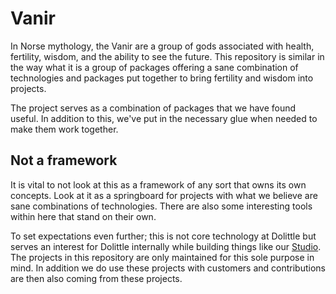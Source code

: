 # Vanir

In Norse mythology, the Vanir are a group of gods associated with health, fertility, wisdom, and the ability to see the future.
This repository is similar in the way what it is a group of packages offering a sane combination of technologies and packages
put together to bring fertility and wisdom into projects.

The project serves as a combination of packages that we have found useful. In addition to this, we've put in the necessary
glue when needed to make them work together.

## Not a framework

It is vital to not look at this as a framework of any sort that owns its own concepts. Look at it as a springboard for
projects with what we believe are sane combinations of technologies. There are also some interesting tools within here
that stand on their own.

To set expectations even further; this is not core technology at Dolittle but serves an interest for Dolittle internally
while building things like our [Studio](https://github.com/dolittle/studio). The projects in this repository are only maintained
for this sole purpose in mind. In addition we do use these projects with customers and contributions are then also coming from these
projects.
